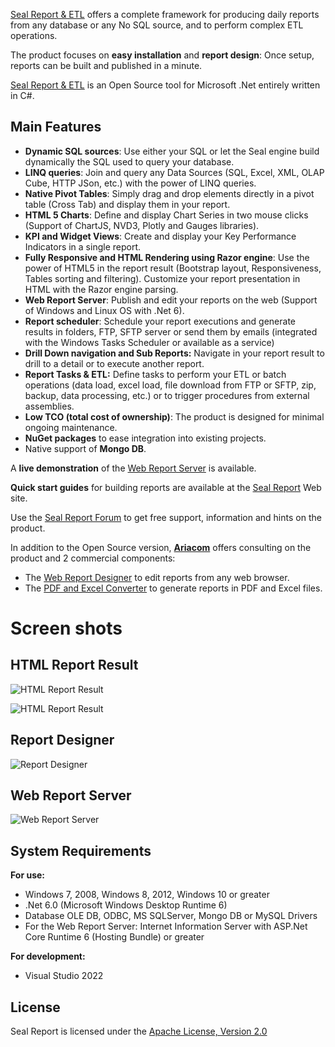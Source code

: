 <a href="https://sealreport.org" target=_blank>Seal Report & ETL</a> offers a complete framework for producing daily reports from any database or any No SQL source, and to perform complex ETL operations.

The product focuses on **easy installation** and **report design**: Once setup, reports can be built and published in a minute. 

<a href="https://sealreport.org" target=_blank>Seal Report & ETL</a> is an Open Source tool for Microsoft .Net entirely written in C#.

## Main Features
* **Dynamic SQL sources**: Use either your SQL or let the Seal engine build dynamically the SQL used to query your database.
* **LINQ queries**: Join and query any Data Sources (SQL, Excel, XML, OLAP Cube, HTTP JSon, etc.) with the power of LINQ queries.
* **Native Pivot Tables**: Simply drag and drop elements directly in a pivot table (Cross Tab) and display them in your report.
* **HTML 5 Charts**: Define and display Chart Series in two mouse clicks (Support of ChartJS, NVD3, Plotly and Gauges libraries).
* **KPI and Widget Views**: Create and display your Key Performance Indicators in a single report.
* **Fully Responsive and HTML Rendering using Razor engine**: Use the power of HTML5 in the report result (Bootstrap layout, Responsiveness, Tables sorting and filtering). Customize your report presentation in HTML with the Razor engine parsing.
* **Web Report Server**: Publish and edit your reports on the web (Support of Windows and Linux OS with .Net 6).
* **Report scheduler**: Schedule your report executions and generate results in folders, FTP, SFTP server or send them by emails (integrated with the Windows Tasks Scheduler or available as a service)
* **Drill Down navigation and Sub Reports:** Navigate in your report result to drill to a detail or to execute another report.
* **Report Tasks & ETL:** Define tasks to perform your ETL or batch operations (data load, excel load, file download from FTP or SFTP, zip, backup, data processing, etc.) or to trigger procedures from external assemblies.
* **Low TCO (total cost of ownership)**: The product is designed for minimal ongoing maintenance.
* **NuGet packages** to ease integration into existing projects.
* Native support of **Mongo DB**.

A **live demonstration** of the <a href="https://sealreport.org/demo" target=_blank>Web Report Server</a> is available.

**Quick start guides**  for building reports are available at the <a href="https://sealreport.org" target=_blank>Seal Report</a> Web site.

Use the <a href="https://sealreport.org/forum" target=_blank>Seal Report Forum</a> to get free support, information and hints on the product.

In addition to the Open Source version, **<a href="https://ariacom.com" target=_blank>Ariacom</a>** offers consulting on the product and 2 commercial components:
* The <a href="https://ariacom.com/sealweblicense" target=_blank>Web Report Designer</a> to edit reports from any web browser.
* The <a href="https://ariacom.com/sealconverterlicense" target=_blank>PDF and Excel Converter</a> to generate reports in PDF and Excel files.

# Screen shots 
## HTML Report Result
![HTML Report Result](https://ariacom.com/ImagesGITHUB/reportResult4.png) 

![HTML Report Result](https://ariacom.com/ImagesGITHUB/reportResult3.png) 

## Report Designer
![Report Designer](https://ariacom.com/ImagesGITHUB/reportDesigner2.png)

## Web Report Server
![Web Report Server](https://ariacom.com/ImagesGITHUB/webServer3.png)

## System Requirements
**For use:**
* Windows 7, 2008, Windows 8, 2012, Windows 10 or greater
* .Net 6.0 (Microsoft Windows Desktop Runtime 6)
* Database OLE DB, ODBC, MS SQLServer, Mongo DB or MySQL Drivers
* For the Web Report Server: Internet Information Server with ASP.Net Core Runtime 6 (Hosting Bundle) or greater

**For development:**
* Visual Studio 2022

## License
Seal Report is licensed under the <a href="https://www.apache.org/licenses/LICENSE-2.0" target="_blank">Apache License, Version 2.0</a>
